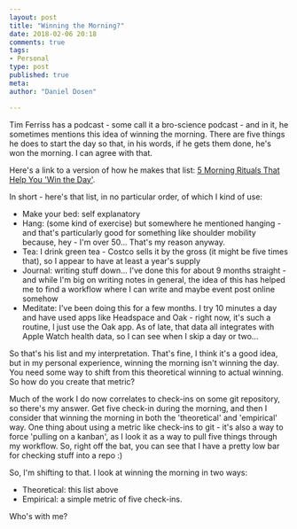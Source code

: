 ```yaml
---
layout: post
title: "Winning the Morning?"
date: 2018-02-06 20:18
comments: true
tags:
- Personal
type: post
published: true
meta:
author: "Daniel Dosen"

---
```


Tim Ferriss has a podcast - some call it a bro-science podcast - and in it, he sometimes mentions this idea of winning the morning.  There are five things he does to start the day so that, in his words, if he gets them done, he's won the morning.  I can agree with that.

Here's a link to a version of how he makes that list: [5 Morning Rituals That
Help You 'Win the
Day'](https://www.inc.com/chris-winfield/5-morning-rituals-that-help-you-win-the-day-.html).

In short - here's that list, in no particular order, of which I kind of use:

- Make your bed: self explanatory
- Hang: (some kind of exercise) but somewhere he mentioned hanging - and that's particularly good for something like shoulder mobility because, hey - I'm over 50... That's my reason anyway.
- Tea: I drink green tea - Costco sells it by the gross (it might be five times that), so I appear to have at least a year's supply
- Journal: writing stuff down...  I've done this for about 9 months straight - and while I'm big on writing notes in general, the idea of this has helped me to find a workflow where I can write and maybe event post online somehow
- Meditate: I've been doing this for a few months.  I try 10 minutes a day and have used apps like Headspace and Oak - right now, it's such a routine, I just use the Oak app.  As of late, that data all integrates with Apple Watch health data, so I can see when I skip a day or two...

So that's his list and my interpretation.  That's fine, I think it's a good idea, but in my personal experience, winning the morning isn't winning the day.  You need some way to shift from this theoretical winning to actual winning. So how do you create that metric?

Much of the work I do now correlates to check-ins on some git repository, so there's my answer.  Get five check-in during the morning, and then I consider that winning the morning in both the 'theoretical' and 'empirical' way.  One thing about using a metric like check-ins to git - it's also a way to force 'pulling on a kanban', as I look it as a way to pull five things through my workflow.   So, right off the bat, you can see that I have a pretty low bar for checking stuff into a repo :)

So, I'm shifting to that.  I look at winning the morning in two ways:

- Theoretical: this list above
- Empirical: a simple metric of five check-ins.

Who's with me?
